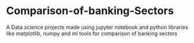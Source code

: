 # Comparison-of-banking-Sectors
A Data science projects made using jupyter notebook and python libraries like matplotlib, numpy and ml tools for comparison of banking sectors
